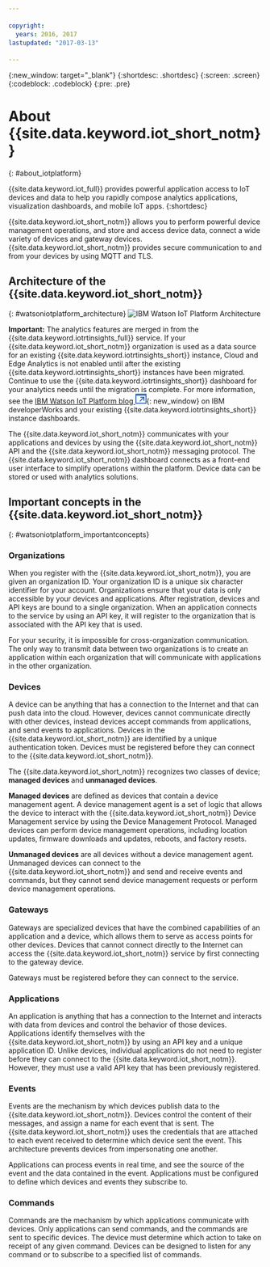 ```yaml
---

copyright:
  years: 2016, 2017
lastupdated: "2017-03-13"

---
```


{:new_window: target="\_blank"}
{:shortdesc: .shortdesc}
{:screen: .screen}
{:codeblock: .codeblock}
{:pre: .pre}

# About {{site.data.keyword.iot_short_notm}}
{: #about_iotplatform}

{{site.data.keyword.iot_full}} provides powerful application access to IoT devices and data to help you rapidly compose analytics applications, visualization dashboards, and mobile IoT apps.
{:shortdesc}

{{site.data.keyword.iot_short_notm}} allows you to perform powerful device management operations, and store and access device data, connect a wide variety of devices and gateway devices. {{site.data.keyword.iot_short_notm}} provides secure communication to and from your devices by using MQTT and TLS.

## Architecture of the {{site.data.keyword.iot_short_notm}}
{: #watsoniotplatform_architecture}
![IBM Watson IoT Platform Architecture](images/architecture_platform.svg "IBM Watson IoT Platform architecture")

**Important:** The analytics features are merged in from the {{site.data.keyword.iotrtinsights_full}} service. If your {{site.data.keyword.iot_short_notm}} organization is used as a data source for an existing {{site.data.keyword.iotrtinsights_short}} instance, Cloud and Edge Analytics is not enabled until after the existing {{site.data.keyword.iotrtinsights_short}} instances have been migrated. Continue to use the {{site.data.keyword.iotrtinsights_short}} dashboard for your analytics needs until the migration is complete. For more information, see the [IBM Watson IoT Platform blog ![External link icon](../../icons/launch-glyph.svg "External link icon")](https://developer.ibm.com/iotplatform/2016/04/28/iot-real-time-insights-and-watson-iot-platform-a-match-made-in-heaven/){: new_window} on IBM developerWorks and your existing {{site.data.keyword.iotrtinsights_short}} instance dashboards.  

The {{site.data.keyword.iot_short_notm}} communicates with your applications and devices by using the {{site.data.keyword.iot_short_notm}} API and the {{site.data.keyword.iot_short_notm}} messaging protocol. The {{site.data.keyword.iot_short_notm}} dashboard connects as a front-end user interface to simplify operations within the platform. Device data can be stored or used with analytics solutions.

## Important concepts in the {{site.data.keyword.iot_short_notm}}
{: #watsoniotplatform_importantconcepts}

### Organizations

When you register with the {{site.data.keyword.iot_short_notm}}, you are given an organization ID. Your organization ID is a unique six character identifier for your account. Organizations ensure that your data is only accessible by your devices and applications. After registration, devices and API keys are bound to a single organization. When an application connects to the service by using an API key, it will register to the organization that is associated with the API key that is used.

For your security, it is impossible for cross-organization communication. The only way to transmit data between two organizations is to create an application within each organization that will communicate with applications in the other organization.

### Devices

A device can be anything that has a connection to the Internet and that can push data into the cloud. However, devices cannot communicate directly with other devices, instead devices accept commands from applications, and send events to applications. Devices in the {{site.data.keyword.iot_short_notm}} are identified by a unique authentication token. Devices must be registered before they can connect to the {{site.data.keyword.iot_short_notm}}.

The {{site.data.keyword.iot_short_notm}} recognizes two classes of device; **managed devices** and **unmanaged devices**.

**Managed devices** are defined as devices that contain a device management agent. A device management agent is a set of logic that allows the device to interact with the {{site.data.keyword.iot_short_notm}} Device Management service by using the Device Management Protocol. Managed devices can perform device management operations, including location updates, firmware downloads and updates, reboots, and factory resets.

**Unmanaged devices** are all devices without a device management agent. Unmanaged devices can connect to the {{site.data.keyword.iot_short_notm}} and send and receive events and commands, but they cannot send device management requests or perform device management operations.

### Gateways

Gateways are specialized devices that have the combined capabilities of an application and a device, which allows them to serve as access points for other devices. Devices that cannot connect directly to the Internet can access the {{site.data.keyword.iot_short_notm}} service by first connecting to the gateway device.

Gateways must be registered before they can connect to the service.

### Applications

An application is anything that has a connection to the Internet and interacts with data from devices and control the behavior of those devices. Applications identify themselves with the {{site.data.keyword.iot_short_notm}} by using an API key and a unique application ID. Unlike devices, individual applications do not need to register before they can connect to the {{site.data.keyword.iot_short_notm}}. However, they must use a valid API key that has been previously registered.

### Events

Events are the mechanism by which devices publish data to the {{site.data.keyword.iot_short_notm}}. Devices control the content of their messages, and assign a name for each event that is sent. The {{site.data.keyword.iot_short_notm}} uses the credentials that are attached to each event received to determine which device sent the event. This architecture prevents devices from impersonating one another.

Applications can process events in real time, and see the source of the event and the data contained in the event. Applications must be configured to define which devices and events they subscribe to.

### Commands

Commands are the mechanism by which applications communicate with devices. Only applications can send commands, and the commands are sent to specific devices. The device must determine which action to take on receipt of any given command. Devices can be designed to listen for any command or to subscribe to a specified list of commands.
